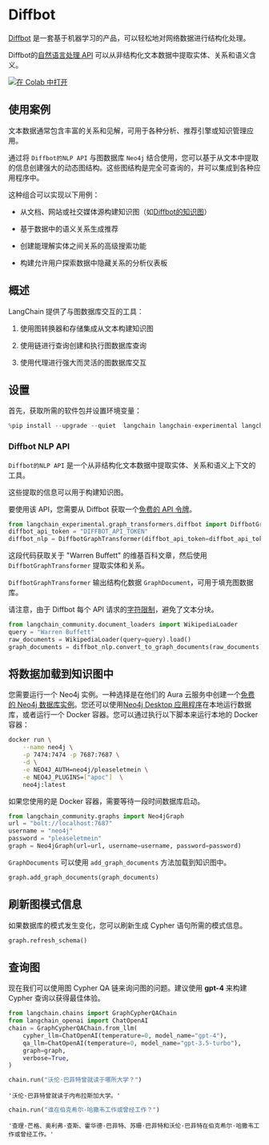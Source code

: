 # Diffbot

[Diffbot](https://docs.diffbot.com/docs/getting-started-with-diffbot) 是一套基于机器学习的产品，可以轻松地对网络数据进行结构化处理。

Diffbot的[自然语言处理 API](https://www.diffbot.com/products/natural-language/) 可以从非结构化文本数据中提取实体、关系和语义含义。

[![在 Colab 中打开](https://colab.research.google.com/assets/colab-badge.svg)](https://colab.research.google.com/github/langchain-ai/langchain/blob/master/docs/docs/integrations/graphs/diffbot.ipynb)

## 使用案例

文本数据通常包含丰富的关系和见解，可用于各种分析、推荐引擎或知识管理应用。

通过将 `Diffbot的NLP API` 与图数据库 `Neo4j` 结合使用，您可以基于从文本中提取的信息创建强大的动态图结构。这些图结构是完全可查询的，并可以集成到各种应用程序中。

这种组合可以实现以下用例：

- 从文档、网站或社交媒体源构建知识图（如[Diffbot的知识图](https://www.diffbot.com/products/knowledge-graph/)）

- 基于数据中的语义关系生成推荐

- 创建能理解实体之间关系的高级搜索功能

- 构建允许用户探索数据中隐藏关系的分析仪表板

## 概述

LangChain 提供了与图数据库交互的工具：

1. 使用图转换器和存储集成从文本构建知识图

2. 使用链进行查询创建和执行图数据库查询

3. 使用代理进行强大而灵活的图数据库交互

## 设置

首先，获取所需的软件包并设置环境变量：

```python
%pip install --upgrade --quiet  langchain langchain-experimental langchain-openai neo4j wikipedia
```

### Diffbot NLP API

`Diffbot的NLP API` 是一个从非结构化文本数据中提取实体、关系和语义上下文的工具。

这些提取的信息可以用于构建知识图。

要使用该 API，您需要从 Diffbot 获取一个[免费的 API 令牌](https://app.diffbot.com/get-started/)。

```python
from langchain_experimental.graph_transformers.diffbot import DiffbotGraphTransformer
diffbot_api_token = "DIFFBOT_API_TOKEN"
diffbot_nlp = DiffbotGraphTransformer(diffbot_api_token=diffbot_api_token)
```

这段代码获取关于 "Warren Buffett" 的维基百科文章，然后使用 `DiffbotGraphTransformer` 提取实体和关系。

`DiffbotGraphTransformer` 输出结构化数据 `GraphDocument`，可用于填充图数据库。

请注意，由于 Diffbot 每个 API 请求的[字符限制](https://docs.diffbot.com/reference/introduction-to-natural-language-api)，避免了文本分块。

```python
from langchain_community.document_loaders import WikipediaLoader
query = "Warren Buffett"
raw_documents = WikipediaLoader(query=query).load()
graph_documents = diffbot_nlp.convert_to_graph_documents(raw_documents)
```

## 将数据加载到知识图中

您需要运行一个 Neo4j 实例。一种选择是在他们的 Aura 云服务中创建一个[免费的 Neo4j 数据库实例](https://neo4j.com/cloud/platform/aura-graph-database/)。您还可以使用[Neo4j Desktop 应用程序](https://neo4j.com/download/)在本地运行数据库，或者运行一个 Docker 容器。您可以通过执行以下脚本来运行本地的 Docker 容器：

```bash
docker run \
    --name neo4j \
    -p 7474:7474 -p 7687:7687 \
    -d \
    -e NEO4J_AUTH=neo4j/pleaseletmein \
    -e NEO4J_PLUGINS=["apoc"]  \
    neo4j:latest
```

如果您使用的是 Docker 容器，需要等待一段时间数据库启动。

```python
from langchain_community.graphs import Neo4jGraph
url = "bolt://localhost:7687"
username = "neo4j"
password = "pleaseletmein"
graph = Neo4jGraph(url=url, username=username, password=password)
```

`GraphDocuments` 可以使用 `add_graph_documents` 方法加载到知识图中。

```python
graph.add_graph_documents(graph_documents)
```

## 刷新图模式信息

如果数据库的模式发生变化，您可以刷新生成 Cypher 语句所需的模式信息。

```python
graph.refresh_schema()
```

## 查询图

现在我们可以使用图 Cypher QA 链来询问图的问题。建议使用 **gpt-4** 来构建 Cypher 查询以获得最佳体验。

```python
from langchain.chains import GraphCypherQAChain
from langchain_openai import ChatOpenAI
chain = GraphCypherQAChain.from_llm(
    cypher_llm=ChatOpenAI(temperature=0, model_name="gpt-4"),
    qa_llm=ChatOpenAI(temperature=0, model_name="gpt-3.5-turbo"),
    graph=graph,
    verbose=True,
)
```

```python
chain.run("沃伦·巴菲特曾就读于哪所大学？")
```

```output
'沃伦·巴菲特曾就读于内布拉斯加大学。'
```

```python
chain.run("谁在伯克希尔·哈撒韦工作或曾经工作？")
```

```output
'查理·芒格、奥利弗·查斯、霍华德·巴菲特、苏珊·巴菲特和沃伦·巴菲特在伯克希尔·哈撒韦工作或曾经工作。'
```